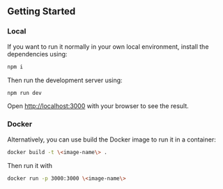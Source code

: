 ## Getting Started

### Local

If you want to run it normally in your own local environment, install the dependencies using:

```bash
npm i
```

Then run the development server using:

```bash
npm run dev
```

Open [http://localhost:3000](http://localhost:3000) with your browser to see the result.

### Docker

Alternatively, you can use build the Docker image to run it in a container:

```bash
docker build -t \<image-name\> .
```

Then run it with

```bash
docker run -p 3000:3000 \<image-name\>
```
